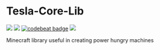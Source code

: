 # Tesla-Core-Lib
[![](http://cf.way2muchnoise.eu/tesla-core-lib.svg)](https://minecraft.curseforge.com/projects/tesla-core-lib)
[![](http://cf.way2muchnoise.eu/versions/tesla-core-lib.svg)](https://minecraft.curseforge.com/projects/tesla-core-lib)
[![codebeat badge](https://codebeat.co/badges/1bab3be1-4830-4dea-88c8-c987dc536d17)](https://codebeat.co/projects/github-com-faceofcat-tesla-core-lib-1-12)
[![](https://img.shields.io/badge/Discord-Mod%20Crafters-blue.svg)](https://discord.gg/wmseqAS)

Minecraft library useful in creating power hungry machines
